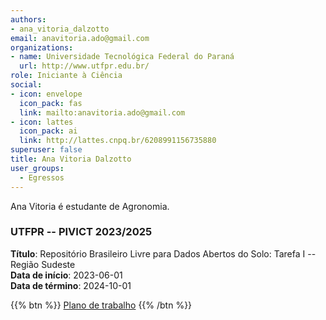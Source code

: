 ```yaml
---
authors:
- ana_vitoria_dalzotto
email: anavitoria.ado@gmail.com
organizations:
- name: Universidade Tecnológica Federal do Paraná
  url: http://www.utfpr.edu.br/
role: Iniciante à Ciência
social:
- icon: envelope
  icon_pack: fas
  link: mailto:anavitoria.ado@gmail.com
- icon: lattes
  icon_pack: ai
  link: http://lattes.cnpq.br/6208991156735880
superuser: false
title: Ana Vitoria Dalzotto
user_groups:
  - Egressos
---
```


Ana Vitoria é estudante de Agronomia.

### UTFPR -- PIVICT 2023/2025

__Título__: Repositório Brasileiro Livre para Dados Abertos do Solo: Tarefa I -- Região Sudeste<br>
__Data de início__: 2023-06-01<br>
__Data de término__: 2024-10-01

{{% btn %}}
  [Plano de trabalho](https://docs.google.com/document/d/1sxRSJkP1z1jNWVfeBNz79X15mSEf9j07m-l26aWh8)
{{% /btn %}}
